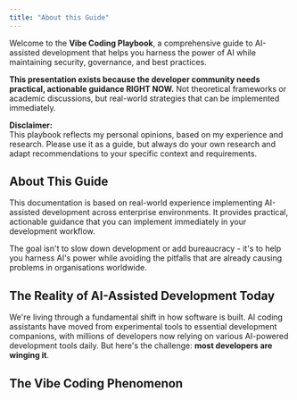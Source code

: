 ```yaml
---
title: "About this Guide"
---
```


Welcome to the **Vibe Coding Playbook**, a comprehensive guide to AI-assisted development that helps you harness the power of AI while maintaining security, governance, and best practices.

**This presentation exists because the developer community needs practical, actionable guidance RIGHT NOW.** Not theoretical frameworks or academic discussions, but real-world strategies that can be implemented immediately.

**Disclaimer:**  
This playbook reflects my personal opinions, based on my experience and research. Please use it as a guide, but always do your own research and adapt recommendations to your specific context and requirements.

## About This Guide

This documentation is based on real-world experience implementing AI-assisted development across enterprise environments. It provides practical, actionable guidance that you can implement immediately in your development workflow.

The goal isn't to slow down development or add bureaucracy - it's to help you harness AI's power while avoiding the pitfalls that are already causing problems in organisations worldwide.

## The Reality of AI-Assisted Development Today

We're living through a fundamental shift in how software is built. AI coding assistants have moved from experimental tools to essential development companions, with millions of developers now relying on various AI-powered development tools daily. But here's the challenge: **most developers are winging it**.

## The Vibe Coding Phenomenon

"Vibe coding" has emerged as the dominant approach to AI-assisted development - developers intuitively using AI tools without structured methodologies, security considerations, or governance frameworks. While this feels natural and productive, it's creating significant risks:

- **Shadow AI adoption** in enterprise environments
- **Security vulnerabilities** from unvetted AI-generated code
- **Compliance gaps** that auditors are starting to notice
- **Technical debt** from poorly architected AI-assisted solutions
- **Skills erosion** as developers become over-reliant on AI

## Why Developer Education is Critical Now

The window for establishing good practices is closing fast. As AI tools become more powerful and pervasive, the habits developers form today will shape the next decade of software development. We need to act now to:

**🛡️ Prevent Security Disasters**  
AI-generated code can introduce vulnerabilities that traditional security training doesn't cover. Developers need to understand prompt injection, model limitations, and AI-specific attack vectors.

**📋 Establish Governance Before It's Too Late**  
Regulatory bodies are starting to pay attention to AI in software development. Organisations that establish proper governance now will avoid painful retrofitting later.

**🎯 Maximise AI's Potential**  
Developers using AI haphazardly are leaving massive productivity gains on the table. Structured approaches can 10x the value of AI assistance.

**👥 Maintain Human Skills**  
As AI handles more routine tasks, developers need to evolve their skills toward architecture, security, and critical thinking - but only if we guide this transition properly.

## 🎯 Who This Guide Is For

**👨‍💻 Development Teams**
- Developers using AI coding assistants and development tools
- Tech leads implementing AI-assisted development practices
- Engineering managers overseeing AI tool adoption

**🏢 Enterprise Leaders**
- CTOs and engineering leads planning AI strategy
- Security teams ensuring safe AI implementation
- Compliance officers managing regulatory requirements

**📚 Learning & Development**
- Training teams creating AI development curricula
- Consultants helping organisations adopt AI practices
- Academic institutions teaching modern development practices

## What's in it for you

### **(01) What's Vibe Coding**
[Understanding the methodology](whats-vibe-coding) - Learn what vibe coding is, its benefits, and how it transforms development workflows.

### **(02) Common Habits**
[Identifying patterns and pitfalls](common-habits) - Recognise common practices, both good and bad, that emerge when teams adopt AI-assisted development.

### **(03) Best Practices & Guardrails**
[Do it Right!](best-practices) - Comprehensive guide with proven strategies, security measures, and governance frameworks for safe AI coding.

### **(04) Enterprise Alignment**
[Governance and compliance](enterprise-alignment) - Frameworks for integrating AI-assisted development into enterprise environments while maintaining compliance.

### **(05) Adoption Framework**
[Step-by-step implementation](adoption-framework) - A structured approach to rolling out AI-assisted development across your organisation.

### **(06) References**
[Useful links and standards](references) - Curated resources for AI-assisted development, security, governance, and architecture.
